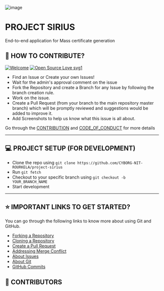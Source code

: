 ![image](https://user-images.githubusercontent.com/35392585/95647461-44a31f00-0aed-11eb-95b6-4c3f20654fb4.png)


# PROJECT SIRIUS

End-to-end application for Mass certificate generation 


## 🤝 HOW TO CONTRIBUTE?

[![Welcome](https://img.shields.io/badge/PRs-welcome-brightgreen.svg?style=flat-square)]()
[![Open Source Love svg1](https://badges.frapsoft.com/os/v1/open-source.svg?v=103)](https://github.com/ellerbrock/open-source-badges/)

- Find an Issue or Create your own Issues!
- Wait for the admin's approval comment on the issue 
- Fork the Repository and create a Branch for any Issue by following the branch creation rule.
- Work on the issue.
- Create a Pull Request (from your branch to the main repository master branch) which will be promptly reviewed and suggestions would be added to improve it.
- Add Screenshots to help us know what this issue is all about.

Go through the [CONTRIBUTION](https://github.com/CYBORG-NIT-ROURKELA/project-sirius/blob/master/CONTRIBUTING.md) and [CODE_OF_CONDUCT](https://github.com/CYBORG-NIT-ROURKELA/project-sirius/blob/master/CODE_OF_CONDUCT.md) for more details

---
## 💻 PROJECT SETUP (FOR DEVELOPMENT)
* Clone the repo using `git clone https://github.com/CYBORG-NIT-ROURKELA/project-sirius`
* Run `git fetch`
* Checkout to your specific branch using `git checkout -b YOUR_BRANCH_NAME`
* Start development
---

## ⭐ IMPORTANT LINKS TO GET STARTED?

You can go through the following links to know more about using Git and GitHub.

- [Forking a Repository](https://help.github.com/en/github/getting-started-with-github/fork-a-repo)
- [Cloning a Repository](https://docs.github.com/en/desktop/contributing-and-collaborating-using-github-desktop/adding-and-cloning-repositories)
- [Create a Pull Request](https://docs.github.com/en/github/collaborating-with-issues-and-pull-requests/creating-a-pull-request)
- [Addressing Merge Conflict](https://docs.github.com/en/github/collaborating-with-issues-and-pull-requests/addressing-merge-conflicts)
- [About Issues](https://docs.github.com/en/github/managing-your-work-on-github/managing-your-work-with-issues)
- [About Git](https://docs.github.com/en/github/using-git)
- [GitHub Commits](https://docs.github.com/en/github/committing-changes-to-your-project)


## 💪 CONTRIBUTORS

